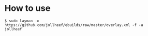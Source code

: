 # How to use

    $ sudo layman -o https://github.com/jollheef/ebuilds/raw/master/overlay.xml -f -a jollheef
